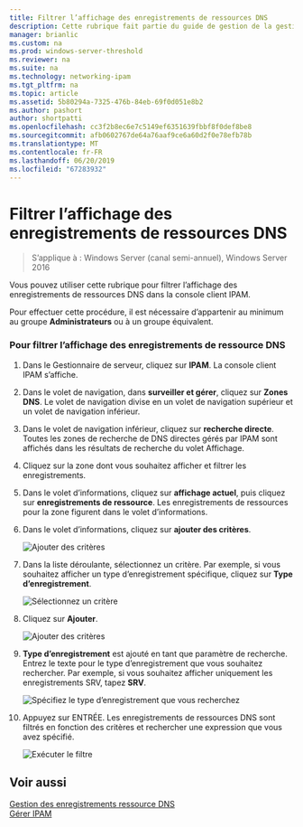 ```yaml
---
title: Filtrer l’affichage des enregistrements de ressources DNS
description: Cette rubrique fait partie du guide de gestion de la gestion des adresses IP (IPAM) dans Windows Server 2016.
manager: brianlic
ms.custom: na
ms.prod: windows-server-threshold
ms.reviewer: na
ms.suite: na
ms.technology: networking-ipam
ms.tgt_pltfrm: na
ms.topic: article
ms.assetid: 5b80294a-7325-476b-84eb-69f0d051e8b2
ms.author: pashort
author: shortpatti
ms.openlocfilehash: cc3f2b8ec6e7c5149ef6351639fbbf8f0def8be8
ms.sourcegitcommit: afb0602767de64a76aaf9ce6a60d2f0e78efb78b
ms.translationtype: MT
ms.contentlocale: fr-FR
ms.lasthandoff: 06/20/2019
ms.locfileid: "67283932"
---
```

# <a name="filter-the-view-of-dns-resource-records"></a>Filtrer l’affichage des enregistrements de ressources DNS

>S’applique à : Windows Server (canal semi-annuel), Windows Server 2016

Vous pouvez utiliser cette rubrique pour filtrer l’affichage des enregistrements de ressources DNS dans la console client IPAM.  
  
Pour effectuer cette procédure, il est nécessaire d’appartenir au minimum au groupe **Administrateurs** ou à un groupe équivalent.  
  
### <a name="to-filter-the-view-of-dns-resource-records"></a>Pour filtrer l’affichage des enregistrements de ressource DNS  
  
1.  Dans le Gestionnaire de serveur, cliquez sur **IPAM**. La console client IPAM s’affiche.  
  
2.  Dans le volet de navigation, dans **surveiller et gérer**, cliquez sur **Zones DNS**.  Le volet de navigation divise en un volet de navigation supérieur et un volet de navigation inférieur.  
  
3.  Dans le volet de navigation inférieur, cliquez sur **recherche directe**. Toutes les zones de recherche de DNS directes gérés par IPAM sont affichés dans les résultats de recherche du volet Affichage.  
  
4.  Cliquez sur la zone dont vous souhaitez afficher et filtrer les enregistrements.  
  
5.  Dans le volet d’informations, cliquez sur **affichage actuel**, puis cliquez sur **enregistrements de ressource**. Les enregistrements de ressources pour la zone figurent dans le volet d’informations.  
  
6.  Dans le volet d’informations, cliquez sur **ajouter des critères**.  
  
    ![Ajouter des critères](../../media/Filter-the-View-of-DNS-Resource-Records/ipam_FilterRR_01.jpg)  
  
7.  Dans la liste déroulante, sélectionnez un critère. Par exemple, si vous souhaitez afficher un type d’enregistrement spécifique, cliquez sur **Type d’enregistrement**.  
  
    ![Sélectionnez un critère](../../media/Filter-the-View-of-DNS-Resource-Records/ipam_FilterRR_02.jpg)  
  
8.  Cliquez sur **Ajouter**.  
  
    ![Ajouter des critères](../../media/Filter-the-View-of-DNS-Resource-Records/ipam_FilterRR_03.jpg)  
  
9. **Type d’enregistrement** est ajouté en tant que paramètre de recherche. Entrez le texte pour le type d’enregistrement que vous souhaitez rechercher. Par exemple, si vous souhaitez afficher uniquement les enregistrements SRV, tapez **SRV**.  
  
    ![Spécifiez le type d’enregistrement que vous recherchez](../../media/Filter-the-View-of-DNS-Resource-Records/ipam_FilterRR_04.jpg)  
  
10. Appuyez sur ENTRÉE. Les enregistrements de ressources DNS sont filtrés en fonction des critères et rechercher une expression que vous avez spécifié.  
  
    ![Exécuter le filtre](../../media/Filter-the-View-of-DNS-Resource-Records/ipam_FilterRR_05.jpg)  
  
## <a name="see-also"></a>Voir aussi  
[Gestion des enregistrements ressource DNS](DNS-Resource-Record-Management.md)  
[Gérer IPAM](Manage-IPAM.md)  
  


